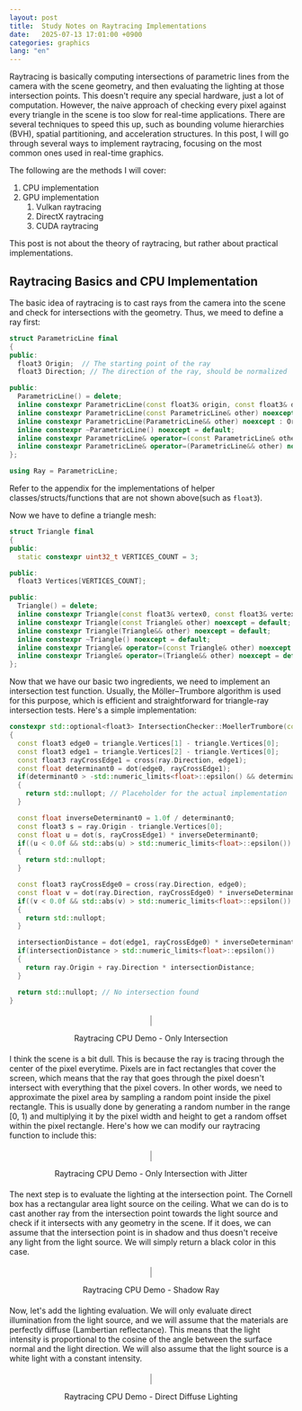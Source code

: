 ```yaml
---
layout: post
title:  Study Notes on Raytracing Implementations
date:   2025-07-13 17:01:00 +0900
categories: graphics
lang: "en"
---
```


Raytracing is basically computing intersections of parametric lines from the camera with the scene geometry, and then evaluating the lighting at those intersection points. This doesn't require any special hardware, just a lot of computation. However, the naive approach of checking every pixel against every triangle in the scene is too slow for real-time applications. There are several techniques to speed this up, such as bounding volume hierarchies (BVH), spatial partitioning, and acceleration structures. In this post, I will go through several ways to implement raytracing, focusing on the most common ones used in real-time graphics.

The following are the methods I will cover:

1. CPU implementation
2. GPU implementation
   1. Vulkan raytracing
   2. DirectX raytracing
   3. CUDA raytracing

This post is not about the theory of raytracing, but rather about practical implementations.

## Raytracing Basics and CPU Implementation

The basic idea of raytracing is to cast rays from the camera into the scene and check for intersections with the geometry. Thus, we meed to define a ray first:

```cpp
struct ParametricLine final
{
public:
  float3 Origin;  // The starting point of the ray
  float3 Direction; // The direction of the ray, should be normalized

public:
  ParametricLine() = delete;
  inline constexpr ParametricLine(const float3& origin, const float3& direction) noexcept : Origin(origin), Direction(direction.normalize()) {}
  inline constexpr ParametricLine(const ParametricLine& other) noexcept : Origin(other.Origin), Direction(other.Direction) {}
  inline constexpr ParametricLine(ParametricLine&& other) noexcept : Origin(std::move(other.Origin)), Direction(std::move(other.Direction)) {}
  inline constexpr ~ParametricLine() noexcept = default;
  inline constexpr ParametricLine& operator=(const ParametricLine& other) noexcept { if (this != &other) { Origin = other.Origin; Direction = other.Direction; } return *this; }
  inline constexpr ParametricLine& operator=(ParametricLine&& other) noexcept { if (this != &other) { Origin = std::move(other.Origin); Direction = std::move(other.Direction); } return *this; }
};

using Ray = ParametricLine;
```

Refer to the appendix for the implementations of helper classes/structs/functions that are not shown above(such as `float3`).

Now we have to define a triangle mesh:

```cpp
struct Triangle final
{
public:
  static constexpr uint32_t VERTICES_COUNT = 3;

public:
  float3 Vertices[VERTICES_COUNT];

public:
  Triangle() = delete;
  inline constexpr Triangle(const float3& vertex0, const float3& vertex1, const float3& vertex2) noexcept: Vertices{vertex0, vertex1, vertex2} {}
  inline constexpr Triangle(const Triangle& other) noexcept = default;
  inline constexpr Triangle(Triangle&& other) noexcept = default;
  inline constexpr ~Triangle() noexcept = default;
  inline constexpr Triangle& operator=(const Triangle& other) noexcept = default;
  inline constexpr Triangle& operator=(Triangle&& other) noexcept = default;
};
```

Now that we have our basic two ingredients, we need to implement an intersection test function. Usually, the Möller–Trumbore algorithm is used for this purpose, which is efficient and straightforward for triangle-ray intersection tests. Here's a simple implementation:

```cpp
constexpr std::optional<float3> IntersectionChecker::MoellerTrumbore(const ParametricLine& ray, const Triangle& triangle, float& intersectionDistance)
{
  const float3 edge0 = triangle.Vertices[1] - triangle.Vertices[0];
  const float3 edge1 = triangle.Vertices[2] - triangle.Vertices[0];
  const float3 rayCrossEdge1 = cross(ray.Direction, edge1);
  const float determinant0 = dot(edge0, rayCrossEdge1);
  if(determinant0 > -std::numeric_limits<float>::epsilon() && determinant0 < std::numeric_limits<float>::epsilon())
  {
    return std::nullopt; // Placeholder for the actual implementation
  }

  const float inverseDeterminant0 = 1.0f / determinant0;
  const float3 s = ray.Origin - triangle.Vertices[0];
  const float u = dot(s, rayCrossEdge1) * inverseDeterminant0;
  if((u < 0.0f && std::abs(u) > std::numeric_limits<float>::epsilon()) || (u > 1.0f && std::abs(u - 1.0f) > std::numeric_limits<float>::epsilon()))
  {
    return std::nullopt;
  }

  const float3 rayCrossEdge0 = cross(ray.Direction, edge0);
  const float v = dot(ray.Direction, rayCrossEdge0) * inverseDeterminant0;
  if((v < 0.0f && std::abs(v) > std::numeric_limits<float>::epsilon()) || (u + v > 1.0f && std::abs(u + v - 1.0f) > std::numeric_limits<float>::epsilon()))
  {
    return std::nullopt;
  }

  intersectionDistance = dot(edge1, rayCrossEdge0) * inverseDeterminant0;
  if(intersectionDistance > std::numeric_limits<float>::epsilon())
  {
    return ray.Origin + ray.Direction * intersectionDistance;
  }

  return std::nullopt; // No intersection found
}
```

<div id="raytracing-cpu-demo-only-intersection" style="text-align: center; margin: 20px 0;">
  <canvas id="wasm-canvas-only-intersection" width="720" height="720" style="border:1px solid #aaa;"></canvas>
  <p>Raytracing CPU Demo - Only Intersection</p>
</div>
<script src="{{ '/assets/codes/raytracing/main.js' | relative_url }}"></script>
<script>
createRaytracerModule({
  locateFile: (p) => p.endsWith('.wasm')
    ? '{{ "/assets/codes/raytracing/main.wasm" | relative_url }}'
    : p
}).then(Module => {
  const container = document.getElementById("raytracing-cpu-demo-only-intersection");
  const canvas = container.querySelector("canvas");
  const ctx = canvas.getContext("2d");
  const width = 720, height = 720, channels = 4;
  const imageData = ctx.createImageData(width, height);
  const label = container.querySelector("p");

  const info = document.createElement("p");
  info.style.fontSize = "0.9em";
  info.style.color = "#666";
  info.style.margin = "4px 0 0 0";
  label.insertAdjacentElement("afterend", info);

  Module._initialize(width, height);
  const bufPtr = Module._get_display_buffer();
  const render = Module.cwrap("render_frame", null, ["number", "number"]);

  if (!bufPtr || !Module.HEAPU8) {
    console.error("WASM buffer not allocated.");
    return;
  }

  const bufferView = new Uint8Array(Module.HEAPU8.buffer, bufPtr, width * height * channels);
  let frame = 0;
  let visible = false;
  let running = false;

  async function renderLoop() {
    if (!visible) {
      running = false;
      return;
    }

    const t0 = performance.now();

    await new Promise(r => setTimeout(r, 0)); // yield before heavy work

    render(frame++, 0);
    imageData.data.set(bufferView);
    ctx.putImageData(imageData, 0, 0);

    const t1 = performance.now();
    info.textContent = `Frame ${frame} rendered in ${(t1 - t0).toFixed(2)} ms`;

    // Schedule next frame without blocking UI
    setTimeout(renderLoop, 0);
  }

  const observer = new IntersectionObserver(entries => {
    for (const entry of entries) {
      visible = entry.isIntersecting;
      if (visible && !running) {
        running = true;
        renderLoop();
      }
    }
  }, {
    root: null,
    threshold: 0.1
  });

  observer.observe(container);
}).catch(err => {
  console.error("Failed to initialize WebAssembly module", err);
});
</script>

I think the scene is a bit dull. This is because the ray is tracing through the center of the pixel everytime. Pixels are in fact rectangles that cover the screen, which means that the ray that goes through the pixel doesn't intersect with everything that the pixel covers. In other words, we need to approximate the pixel area by sampling a random point inside the pixel rectangle. This is usually done by generating a random number in the range [0, 1) and multiplying it by the pixel width and height to get a random offset within the pixel rectangle. Here's how we can modify our raytracing function to include this:


<div id="raytracing-cpu-demo-only-intersection-with-jitter" style="text-align: center; margin: 20px 0;">
  <canvas id="wasm-canvas-only-intersection-with-jitter" width="720" height="720" style="border:1px solid #aaa;"></canvas>
  <p>Raytracing CPU Demo - Only Intersection with Jitter</p>
</div>
<script src="{{ '/assets/codes/raytracing/main.js' | relative_url }}"></script>
<script>
createRaytracerModule({
  locateFile: (p) => p.endsWith('.wasm')
    ? '{{ "/assets/codes/raytracing/main.wasm" | relative_url }}'
    : p
}).then(Module => {
  const container = document.getElementById("raytracing-cpu-demo-only-intersection-with-jitter");
  const canvas = container.querySelector("canvas");
  const ctx = canvas.getContext("2d");
  const width = 720, height = 720, channels = 4;
  const imageData = ctx.createImageData(width, height);
  const label = container.querySelector("p");

  const info = document.createElement("p");
  info.style.fontSize = "0.9em";
  info.style.color = "#666";
  info.style.margin = "4px 0 0 0";
  label.insertAdjacentElement("afterend", info);

  Module._initialize(width, height);
  const bufPtr = Module._get_display_buffer();
  const render = Module.cwrap("render_frame", null, ["number", "number"]);

  if (!bufPtr || !Module.HEAPU8) {
    console.error("WASM buffer not allocated.");
    return;
  }

  const bufferView = new Uint8Array(Module.HEAPU8.buffer, bufPtr, width * height * channels);
  let frame = 0;
  let visible = false;
  let running = false;

  async function renderLoop() {
    if (!visible) {
      running = false;
      return;
    }

    const t0 = performance.now();

    await new Promise(r => setTimeout(r, 0)); // yield before heavy work

    render(frame++, 1);
    imageData.data.set(bufferView);
    ctx.putImageData(imageData, 0, 0);

    const t1 = performance.now();
    info.textContent = `Frame ${frame} rendered in ${(t1 - t0).toFixed(2)} ms`;

    // Schedule next frame without blocking UI
    setTimeout(renderLoop, 0);
  }

  const observer = new IntersectionObserver(entries => {
    for (const entry of entries) {
      visible = entry.isIntersecting;
      if (visible && !running) {
        running = true;
        renderLoop();
      }
    }
  }, {
    root: null,
    threshold: 0.1
  });

  observer.observe(container);
}).catch(err => {
  console.error("Failed to initialize WebAssembly module", err);
});
</script>

The next step is to evaluate the lighting at the intersection point. The Cornell box has a rectangular area light source on the ceiling. What we can do is to cast another ray from the intersection point towards the light source and check if it intersects with any geometry in the scene. If it does, we can assume that the intersection point is in shadow and thus doesn't receive any light from the light source. We will simply return a black color in this case.

<div id="raytracing-cpu-demo-only-intersection-with-jitter-with-shadow-ray" style="text-align: center; margin: 20px 0;">
  <canvas id="wasm-canvas-only-intersection-with-jitter-with-shadow-ray" width="720" height="720" style="border:1px solid #aaa;"></canvas>
  <p>Raytracing CPU Demo - Shadow Ray</p>
</div>
<script src="{{ '/assets/codes/raytracing/main.js' | relative_url }}"></script>
<script>
createRaytracerModule({
  locateFile: (p) => p.endsWith('.wasm')
    ? '{{ "/assets/codes/raytracing/main.wasm" | relative_url }}'
    : p
}).then(Module => {
  const container = document.getElementById("raytracing-cpu-demo-only-intersection-with-jitter-with-shadow-ray");
  const canvas = container.querySelector("canvas");
  const ctx = canvas.getContext("2d");
  const width = 720, height = 720, channels = 4;
  const imageData = ctx.createImageData(width, height);
  const label = container.querySelector("p");

  const info = document.createElement("p");
  info.style.fontSize = "0.9em";
  info.style.color = "#666";
  info.style.margin = "4px 0 0 0";
  label.insertAdjacentElement("afterend", info);

  Module._initialize(width, height);
  const bufPtr = Module._get_display_buffer();
  const render = Module.cwrap("render_frame", null, ["number", "number"]);

  if (!bufPtr || !Module.HEAPU8) {
    console.error("WASM buffer not allocated.");
    return;
  }

  const bufferView = new Uint8Array(Module.HEAPU8.buffer, bufPtr, width * height * channels);
  let frame = 0;
  let visible = false;
  let running = false;

  async function renderLoop() {
    if (!visible) {
      running = false;
      return;
    }

    const t0 = performance.now();

    await new Promise(r => setTimeout(r, 0)); // yield before heavy work

    render(frame++, 3);
    imageData.data.set(bufferView);
    ctx.putImageData(imageData, 0, 0);

    const t1 = performance.now();
    info.textContent = `Frame ${frame} rendered in ${(t1 - t0).toFixed(2)} ms`;

    // Schedule next frame without blocking UI
    setTimeout(renderLoop, 0);
  }

  const observer = new IntersectionObserver(entries => {
    for (const entry of entries) {
      visible = entry.isIntersecting;
      if (visible && !running) {
        running = true;
        renderLoop();
      }
    }
  }, {
    root: null,
    threshold: 0.1
  });

  observer.observe(container);
}).catch(err => {
  console.error("Failed to initialize WebAssembly module", err);
});
</script>

Now, let's add the lighting evaluation. We will only evaluate direct illumination from the light source, and we will assume that the materials are perfectly diffuse (Lambertian reflectance). This means that the light intensity is proportional to the cosine of the angle between the surface normal and the light direction. We will also assume that the light source is a white light with a constant intensity.


<div id="raytracing-cpu-demo-direct-diffuse" style="text-align: center; margin: 20px 0;">
  <canvas id="wasm-canvas-direct-diffuse" width="720" height="720" style="border:1px solid #aaa;"></canvas>
  <p>Raytracing CPU Demo - Direct Diffuse Lighting</p>
</div>
<script src="{{ '/assets/codes/raytracing/main.js' | relative_url }}"></script>
<script>
createRaytracerModule({
  locateFile: (p) => p.endsWith('.wasm')
    ? '{{ "/assets/codes/raytracing/main.wasm" | relative_url }}'
    : p
}).then(Module => {
  const container = document.getElementById("raytracing-cpu-demo-direct-diffuse");
  const canvas = container.querySelector("canvas");
  const ctx = canvas.getContext("2d");
  const width = 720, height = 720, channels = 4;
  const imageData = ctx.createImageData(width, height);
  const label = container.querySelector("p");

  const info = document.createElement("p");
  info.style.fontSize = "0.9em";
  info.style.color = "#666";
  info.style.margin = "4px 0 0 0";
  label.insertAdjacentElement("afterend", info);

  Module._initialize(width, height);
  const bufPtr = Module._get_display_buffer();
  const render = Module.cwrap("render_frame", null, ["number", "number"]);

  if (!bufPtr || !Module.HEAPU8) {
    console.error("WASM buffer not allocated.");
    return;
  }

  const bufferView = new Uint8Array(Module.HEAPU8.buffer, bufPtr, width * height * channels);
  let frame = 0;
  let visible = false;
  let running = false;

  async function renderLoop() {
    if (!visible) {
      running = false;
      return;
    }

    const t0 = performance.now();

    await new Promise(r => setTimeout(r, 0)); // yield before heavy work

    render(frame++, 1+2+4); // 1 for jitter, 2 for shadow ray, 4 for diffuse
    imageData.data.set(bufferView);
    ctx.putImageData(imageData, 0, 0);

    const t1 = performance.now();
    info.textContent = `Frame ${frame} rendered in ${(t1 - t0).toFixed(2)} ms`;

    // Schedule next frame without blocking UI
    setTimeout(renderLoop, 0);
  }

  const observer = new IntersectionObserver(entries => {
    for (const entry of entries) {
      visible = entry.isIntersecting;
      if (visible && !running) {
        running = true;
        renderLoop();
      }
    }
  }, {
    root: null,
    threshold: 0.1
  });

  observer.observe(container);
}).catch(err => {
  console.error("Failed to initialize WebAssembly module", err);
});
</script>
